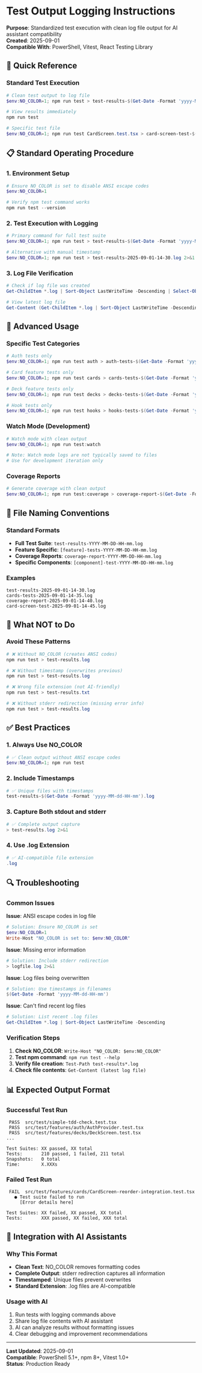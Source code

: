 # Test Output Logging Instructions

**Purpose**: Standardized test execution with clean log file output for AI assistant compatibility  
**Created**: 2025-09-01  
**Compatible With**: PowerShell, Vitest, React Testing Library  

## 🎯 Quick Reference

### Standard Test Execution
```powershell
# Clean test output to log file
$env:NO_COLOR=1; npm run test > test-results-$(Get-Date -Format 'yyyy-MM-dd-HH-mm').log 2>&1

# View results immediately
npm run test

# Specific test file
$env:NO_COLOR=1; npm run test CardScreen.test.tsx > card-screen-test-$(Get-Date -Format 'yyyy-MM-dd-HH-mm').log 2>&1
```

## 📋 Standard Operating Procedure

### 1. Environment Setup
```powershell
# Ensure NO_COLOR is set to disable ANSI escape codes
$env:NO_COLOR=1

# Verify npm test command works
npm run test --version
```

### 2. Test Execution with Logging
```powershell
# Primary command for full test suite
$env:NO_COLOR=1; npm run test > test-results-$(Get-Date -Format 'yyyy-MM-dd-HH-mm').log 2>&1

# Alternative with manual timestamp
$env:NO_COLOR=1; npm run test > test-results-2025-09-01-14-30.log 2>&1
```

### 3. Log File Verification
```powershell
# Check if log file was created
Get-ChildItem *.log | Sort-Object LastWriteTime -Descending | Select-Object -First 5

# View latest log file
Get-Content (Get-ChildItem *.log | Sort-Object LastWriteTime -Descending | Select-Object -First 1).Name
```

## 🔧 Advanced Usage

### Specific Test Categories
```powershell
# Auth tests only
$env:NO_COLOR=1; npm run test auth > auth-tests-$(Get-Date -Format 'yyyy-MM-dd-HH-mm').log 2>&1

# Card feature tests only
$env:NO_COLOR=1; npm run test cards > cards-tests-$(Get-Date -Format 'yyyy-MM-dd-HH-mm').log 2>&1

# Deck feature tests only
$env:NO_COLOR=1; npm run test decks > decks-tests-$(Get-Date -Format 'yyyy-MM-dd-HH-mm').log 2>&1

# Hook tests only
$env:NO_COLOR=1; npm run test hooks > hooks-tests-$(Get-Date -Format 'yyyy-MM-dd-HH-mm').log 2>&1
```

### Watch Mode (Development)
```powershell
# Watch mode with clean output
$env:NO_COLOR=1; npm run test:watch

# Note: Watch mode logs are not typically saved to files
# Use for development iteration only
```

### Coverage Reports
```powershell
# Generate coverage with clean output
$env:NO_COLOR=1; npm run test:coverage > coverage-report-$(Get-Date -Format 'yyyy-MM-dd-HH-mm').log 2>&1
```

## 📁 File Naming Conventions

### Standard Formats
- **Full Test Suite**: `test-results-YYYY-MM-DD-HH-mm.log`
- **Feature Specific**: `[feature]-tests-YYYY-MM-DD-HH-mm.log`
- **Coverage Reports**: `coverage-report-YYYY-MM-DD-HH-mm.log`
- **Specific Components**: `[component]-test-YYYY-MM-DD-HH-mm.log`

### Examples
```
test-results-2025-09-01-14-30.log
cards-tests-2025-09-01-14-35.log
coverage-report-2025-09-01-14-40.log
card-screen-test-2025-09-01-14-45.log
```

## 🚫 What NOT to Do

### Avoid These Patterns
```powershell
# ❌ Without NO_COLOR (creates ANSI codes)
npm run test > test-results.log

# ❌ Without timestamp (overwrites previous)
npm run test > test-results.log

# ❌ Wrong file extension (not AI-friendly)
npm run test > test-results.txt

# ❌ Without stderr redirection (missing error info)
npm run test > test-results.log
```

## ✅ Best Practices

### 1. Always Use NO_COLOR
```powershell
# ✅ Clean output without ANSI escape codes
$env:NO_COLOR=1; npm run test
```

### 2. Include Timestamps
```powershell
# ✅ Unique files with timestamps
test-results-$(Get-Date -Format 'yyyy-MM-dd-HH-mm').log
```

### 3. Capture Both stdout and stderr
```powershell
# ✅ Complete output capture
> test-results.log 2>&1
```

### 4. Use .log Extension
```powershell
# ✅ AI-compatible file extension
.log
```

## 🔍 Troubleshooting

### Common Issues

**Issue**: ANSI escape codes in log file
```powershell
# Solution: Ensure NO_COLOR is set
$env:NO_COLOR=1
Write-Host "NO_COLOR is set to: $env:NO_COLOR"
```

**Issue**: Missing error information
```powershell
# Solution: Include stderr redirection
> logfile.log 2>&1
```

**Issue**: Log files being overwritten
```powershell
# Solution: Use timestamps in filenames
$(Get-Date -Format 'yyyy-MM-dd-HH-mm')
```

**Issue**: Can't find recent log files
```powershell
# Solution: List recent .log files
Get-ChildItem *.log | Sort-Object LastWriteTime -Descending
```

### Verification Steps
1. **Check NO_COLOR**: `Write-Host "NO_COLOR: $env:NO_COLOR"`
2. **Test npm command**: `npm run test --help`
3. **Verify file creation**: `Test-Path test-results*.log`
4. **Check file contents**: `Get-Content (latest log file)`

## 📊 Expected Output Format

### Successful Test Run
```
 PASS  src/test/simple-tdd-check.test.tsx
 PASS  src/test/features/auth/AuthProvider.test.tsx
 PASS  src/test/features/decks/DeckScreen.test.tsx
...

Test Suites: XX passed, XX total
Tests:       210 passed, 1 failed, 211 total
Snapshots:   0 total
Time:        X.XXXs
```

### Failed Test Run
```
 FAIL  src/test/features/cards/CardScreen-reorder-integration.test.tsx
   ● Test suite failed to run
     [Error details here]

Test Suites: XX failed, XX passed, XX total
Tests:       XXX passed, XX failed, XXX total
```

## 🔄 Integration with AI Assistants

### Why This Format
- **Clean Text**: NO_COLOR removes formatting codes
- **Complete Output**: stderr redirection captures all information
- **Timestamped**: Unique files prevent overwrites
- **Standard Extension**: .log files are AI-compatible

### Usage with AI
1. Run tests with logging commands above
2. Share log file contents with AI assistant
3. AI can analyze results without formatting issues
4. Clear debugging and improvement recommendations

---

**Last Updated**: 2025-09-01  
**Compatible**: PowerShell 5.1+, npm 8+, Vitest 1.0+  
**Status**: Production Ready
